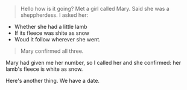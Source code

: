 


> Hello how is it going?
> Met a girl called Mary. Said she was a sheppherdess. I asked her:
> 

 - Whether she had a little lamb
 - If its fleece was shite as snow
 - Woud it follow wherever she went.

> Mary confirmed all three.

Mary had given me her number, so I called her and she confirmed: her lamb's fleece is white as snow. 

Here's another thing. We have a date.
<!--stackedit_data:
eyJoaXN0b3J5IjpbLTIwNjc4OTk4ODMsMTEzNTU4OTQ0N119
-->